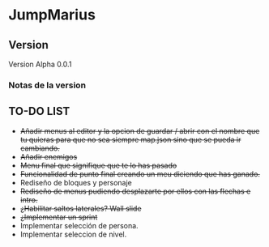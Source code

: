 # JumpMarius

## Version
 Version Alpha 0.0.1

 ### Notas de la version

## TO-DO LIST
 - ~~Añadir menus al editor y la opcion de guardar / abrir con el nombre que tu quieras para que no sea siempre map.json sino que se pueda ir cambiando.~~
 - ~~Añadir enemigos~~ 
 - ~~Menu final que signifique que te lo has pasado~~
 - ~~Funcionalidad de punto final creando un meu diciendo que has ganado.~~
 - Rediseño de bloques y personaje
 - ~~Rediseño de menus pudiendo desplazarte por ellos con las flechas e intro.~~
 - ~~¿Habilitar saltos laterales? Wall slide~~ 
 - ~~¿Implementar un sprint~~
 - Implementar selección de persona.
 - Implementar seleccion de nivel.